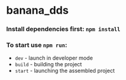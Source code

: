# banana_dds

### Install dependencies first: `npm install`

### To start use `npm run`:
- `dev` - launch in developer mode
- `build` - building the project
- `start` - launching the assembled project
